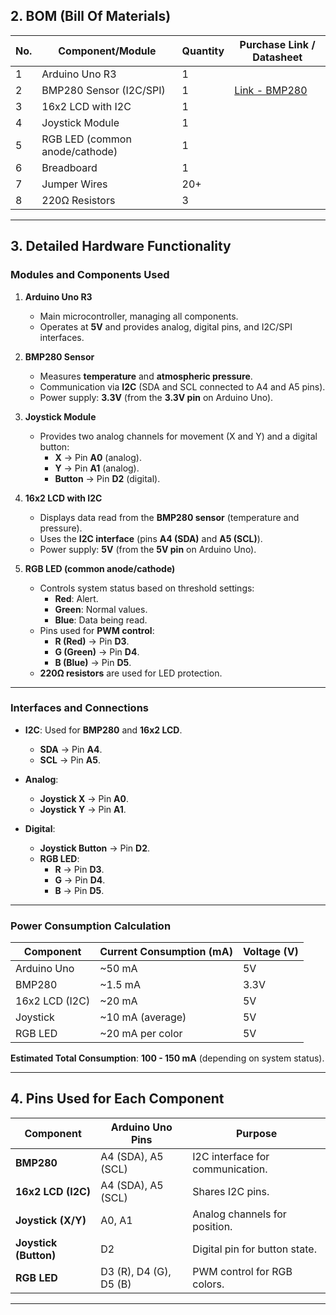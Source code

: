 

## **2. BOM (Bill Of Materials)**

| **No.** | **Component/Module**             | **Quantity** | **Purchase Link / Datasheet**                          |
|---------|----------------------------------|--------------|--------------------------------------------------------|
| 1       | Arduino Uno R3                   | 1            |  |
| 2       | BMP280 Sensor (I2C/SPI)          | 1            | [Link - BMP280](https://www.optimusdigital.ro)         |
| 3       | 16x2 LCD with I2C                | 1            |                                                        |
| 4       | Joystick Module                  | 1            |                                                        |
| 5       | RGB LED (common anode/cathode)   | 1            |                                                        |
| 6       | Breadboard                       | 1            |                                                        |
| 7       | Jumper Wires                     | 20+          |                                                        |
| 8       | 220Ω Resistors                   | 3            |                                                        |

---

## **3. Detailed Hardware Functionality**

### **Modules and Components Used**

1. **Arduino Uno R3**  
   - Main microcontroller, managing all components.  
   - Operates at **5V** and provides analog, digital pins, and I2C/SPI interfaces.

2. **BMP280 Sensor**  
   - Measures **temperature** and **atmospheric pressure**.  
   - Communication via **I2C** (SDA and SCL connected to A4 and A5 pins).  
   - Power supply: **3.3V** (from the **3.3V pin** on Arduino Uno).

3. **Joystick Module**  
   - Provides two analog channels for movement (X and Y) and a digital button:  
     - **X** -> Pin **A0** (analog).  
     - **Y** -> Pin **A1** (analog).  
     - **Button** -> Pin **D2** (digital).

4. **16x2 LCD with I2C**  
   - Displays data read from the **BMP280 sensor** (temperature and pressure).  
   - Uses the **I2C interface** (pins **A4 (SDA)** and **A5 (SCL)**).  
   - Power supply: **5V** (from the **5V pin** on Arduino Uno).

5. **RGB LED (common anode/cathode)**  
   - Controls system status based on threshold settings:  
     - **Red**: Alert.  
     - **Green**: Normal values.  
     - **Blue**: Data being read.  
   - Pins used for **PWM control**:  
     - **R (Red)** -> Pin **D3**.  
     - **G (Green)** -> Pin **D4**.  
     - **B (Blue)** -> Pin **D5**.  
   - **220Ω resistors** are used for LED protection.

---

### **Interfaces and Connections**

- **I2C**: Used for **BMP280** and **16x2 LCD**.  
  - **SDA** -> Pin **A4**.  
  - **SCL** -> Pin **A5**.  

- **Analog**:  
  - **Joystick X** -> Pin **A0**.  
  - **Joystick Y** -> Pin **A1**.  

- **Digital**:  
  - **Joystick Button** -> Pin **D2**.  
  - **RGB LED**:  
    - **R** -> Pin **D3**.  
    - **G** -> Pin **D4**.  
    - **B** -> Pin **D5**.  

---

### **Power Consumption Calculation**

| **Component**         | **Current Consumption (mA)** | **Voltage (V)** |
|------------------------|-----------------------------|-----------------|
| Arduino Uno            | ~50 mA                      | 5V              |
| BMP280                 | ~1.5 mA                     | 3.3V            |
| 16x2 LCD (I2C)         | ~20 mA                      | 5V              |
| Joystick               | ~10 mA (average)            | 5V              |
| RGB LED                | ~20 mA per color            | 5V              |

**Estimated Total Consumption**: **100 - 150 mA** (depending on system status).

---

## **4. Pins Used for Each Component**

| **Component**         | **Arduino Uno Pins**          | **Purpose**                           |
|------------------------|------------------------------|---------------------------------------|
| **BMP280**            | A4 (SDA), A5 (SCL)           | I2C interface for communication.      |
| **16x2 LCD (I2C)**    | A4 (SDA), A5 (SCL)           | Shares I2C pins.                      |
| **Joystick (X/Y)**    | A0, A1                       | Analog channels for position.         |
| **Joystick (Button)** | D2                           | Digital pin for button state.         |
| **RGB LED**           | D3 (R), D4 (G), D5 (B)       | PWM control for RGB colors.           |

---
